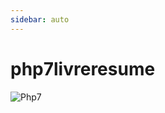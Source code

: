 ```yaml
---
sidebar: auto
---
```

# php7livreresume


![Php7](https://www.genious-interactive.com/wp-content/uploads/2015/06/php7-1.jpg)
